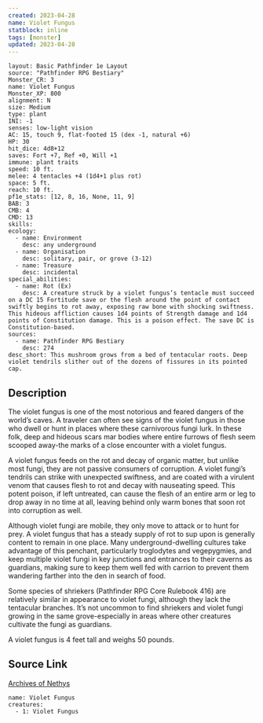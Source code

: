 ```yaml
---
created: 2023-04-28
name: Violet Fungus
statblock: inline
tags: [monster]
updated: 2023-04-28
---
```

```statblock
layout: Basic Pathfinder 1e Layout
source: "Pathfinder RPG Bestiary"
Monster_CR: 3
name: Violet Fungus
Monster_XP: 800
alignment: N
size: Medium
type: plant
INI: -1
senses: low-light vision
AC: 15, touch 9, flat-footed 15 (dex -1, natural +6)
HP: 30
hit_dice: 4d8+12
saves: Fort +7, Ref +0, Will +1
immune: plant traits
speed: 10 ft.
melee: 4 tentacles +4 (1d4+1 plus rot)
space: 5 ft.
reach: 10 ft.
pf1e_stats: [12, 8, 16, None, 11, 9]
BAB: 3
CMB: 4
CMD: 13
skills: 
ecology:
  - name: Environment
    desc: any underground
  - name: Organisation
    desc: solitary, pair, or grove (3-12)
  - name: Treasure
    desc: incidental
special_abilities:
  - name: Rot (Ex)
    desc: A creature struck by a violet fungus’s tentacle must succeed on a DC 15 Fortitude save or the flesh around the point of contact swiftly begins to rot away, exposing raw bone with shocking swiftness. This hideous affliction causes 1d4 points of Strength damage and 1d4 points of Constitution damage. This is a poison effect. The save DC is Constitution-based.
sources:
  - name: Pathfinder RPG Bestiary
    desc: 274
desc_short: This mushroom grows from a bed of tentacular roots. Deep violet tendrils slither out of the dozens of fissures in its pointed cap.
```
## Description
The violet fungus is one of the most notorious and feared dangers of the world’s caves. A traveler can often see signs of the violet fungus in those who dwell or hunt in places where these carnivorous fungi lurk. In these folk, deep and hideous scars mar bodies where entire furrows of flesh seem scooped away-the marks of a close encounter with a violet fungus.

A violet fungus feeds on the rot and decay of organic matter, but unlike most fungi, they are not passive consumers of corruption. A violet fungi’s tendrils can strike with unexpected swiftness, and are coated with a virulent venom that causes flesh to rot and decay with nauseating speed. This potent poison, if left untreated, can cause the flesh of an entire arm or leg to drop away in no time at all, leaving behind only warm bones that soon rot into corruption as well.

Although violet fungi are mobile, they only move to attack or to hunt for prey. A violet fungus that has a steady supply of rot to sup upon is generally content to remain in one place. Many underground-dwelling cultures take advantage of this penchant, particularly troglodytes and vegepygmies, and keep multiple violet fungi in key junctions and entrances to their caverns as guardians, making sure to keep them well fed with carrion to prevent them wandering farther into the den in search of food.

Some species of shriekers (Pathfinder RPG Core Rulebook 416) are relatively similar in appearance to violet fungi, although they lack the tentacular branches. It’s not uncommon to find shriekers and violet fungi growing in the same grove-especially in areas where other creatures cultivate the fungi as guardians.

A violet fungus is 4 feet tall and weighs 50 pounds.
## Source Link
[Archives of Nethys](https://aonprd.com/MonsterDisplay.aspx?ItemName=Violet%20Fungus)
```encounter-table
name: Violet Fungus
creatures:
  - 1: Violet Fungus
```
